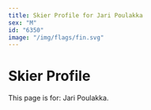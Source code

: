 ```yaml
---
title: Skier Profile for Jari Poulakka
sex: "M"
id: "6350"
image: "/img/flags/fin.svg" 
---
```


# Skier Profile

This page is for: Jari Poulakka.
    